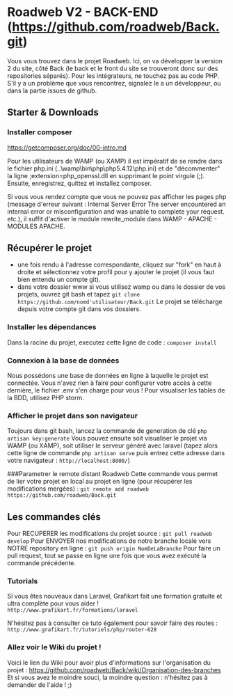 # Roadweb V2 - BACK-END (https://github.com/roadweb/Back.git)

Vous vous trouvez dans le projet Roadweb.
Ici, on va développer la version 2 du site, côté Back (le back et le front du site se trouveront donc sur des repositories séparés).
Pour les intégrateurs, ne touchez pas au code PHP. S'il y a un problème que vous rencontrez, signalez le a un développeur, ou dans la partie issues de github.


## Starter & Downloads

### Installer composer
https://getcomposer.org/doc/00-intro.md

Pour les utilisateurs de WAMP (ou XAMP) il est impératif de se rendre dans le fichier php.ini (..\wamp\bin\php\php5.4.12\php.ini)
et de "décommenter" la ligne ;extension=php_openssl.dll en supprimant le point virgule (;).
 Ensuite, enregistrez, quittez et installez composer.

Si vous vous rendez compte que vous ne pouvez pas afficher les pages php (message d'erreur suivant : Internal Server Error  The server encountered an internal error or misconfiguration and was unable to complete your request. etc.), il suffit d'activer le module rewrite_module dans WAMP - APACHE - MODULES APACHE.


## Récupérer le projet

- une fois rendu à l'adresse correspondante, cliquez sur "fork" en haut à droite et sélectionnez votre profil pour y ajouter le projet (il vous faut bien entendu un compte git).
- dans votre dossier www si vous utilisez wamp ou dans le dossier de vos projets, ouvrez git bash et tapez
```git clone https://github.com/nomd'utilisateur/Back.git``` 
Le projet se télécharge depuis votre compte git dans vos dossiers.


### Installer les dépendances
Dans la racine du projet, executez cette ligne de code :
```composer install```

### Connexion à la base de données
Nous possédons une base de données en ligne à laquelle le projet est connectée. Vous n'avez rien à faire pour configurer votre accès à cette dernière, le fichier .env s'en charge pour vous ! Pour visualiser les tables de la BDD, utilisez PHP storm.


### Afficher le projet dans son navigateur
Toujours dans git bash, lancez la commande de generation de clé
```php artisan key:generate```
 Vous pouvez ensuite soit visualiser le projet via WAMP (ou XAMP), soit utiliser le serveur généré avec laravel (tapez alors cette ligne de commande ```php artisan serve``` puis entrez cette adresse dans votre navigateur : ```http://localhost:8000/```)


###Parametrer le remote distant Roadweb
Cette commande vous permet de lier votre projet en local au projet en ligne (pour récupérer les modifications mergées) :
```git remote add roadweb https://github.com/roadweb/Back.git``` 

## Les commandes clés
Pour RECUPERER les modifications du projet source : ```git pull roadweb develop```
Pour ENVOYER nos modifications de notre branche locale vers NOTRE repository en ligne : ```git push origin NomDeLaBranche```
Pour faire un pull request, tout se passe en ligne une fois que vous avez exécuté la commande précédente.

### Tutorials

Si vous êtes nouveaux dans Laravel, Grafikart fait une formation gratuite et ultra complète pour vous aider !
```http://www.grafikart.fr/formations/laravel```

N'hésitez pas à consulter ce tuto également pour savoir faire des routes :
```http://www.grafikart.fr/tutoriels/php/router-628```

### Allez voir le Wiki du projet !

Voici le lien du Wiki pour avoir plus d'informations sur l'organisation du projet : https://github.com/roadweb/Back/wiki/Organisation-des-branches
Et si vous avez le moindre souci, la moindre question : n'hésitez pas à demander de l'aide ! ;)